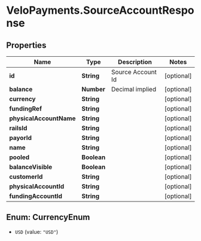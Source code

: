 # VeloPayments.SourceAccountResponse

## Properties

Name | Type | Description | Notes
------------ | ------------- | ------------- | -------------
**id** | **String** | Source Account Id | [optional] 
**balance** | **Number** | Decimal implied | [optional] 
**currency** | **String** |  | [optional] 
**fundingRef** | **String** |  | [optional] 
**physicalAccountName** | **String** |  | [optional] 
**railsId** | **String** |  | [optional] 
**payorId** | **String** |  | [optional] 
**name** | **String** |  | [optional] 
**pooled** | **Boolean** |  | [optional] 
**balanceVisible** | **Boolean** |  | [optional] 
**customerId** | **String** |  | [optional] 
**physicalAccountId** | **String** |  | [optional] 
**fundingAccountId** | **String** |  | [optional] 



## Enum: CurrencyEnum


* `USD` (value: `"USD"`)




